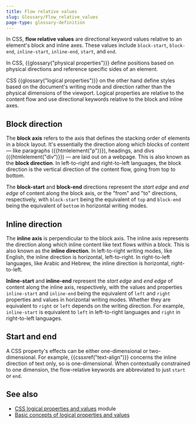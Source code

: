 ```yaml
---
title: Flow relative values
slug: Glossary/Flow_relative_values
page-type: glossary-definition
---
```




In CSS, **flow relative values** are directional keyword values relative to an element's block and inline axes. These values include `block-start`, `block-end`, `inline-start`, `inline-end`, `start`, and `end`.

In CSS, {{glossary("physical properties")}} define positions based on physical directions and reference specific sides of an element.

CSS {{glossary("logical properties")}} on the other hand define styles based on the document's writing mode and direction rather than the physical dimensions of the viewport. Logical properties are relative to the content flow and use directional keywords relative to the block and inline axes.

## Block direction

The **block axis** refers to the axis that defines the stacking order of elements in a block layout. It's essentially the direction along which blocks of content — like paragraphs ({{htmlelement("p")}}), headings, and divs ({{htmlelement("div")}}) — are laid out on a webpage. This is also known as the **block direction**. In left-to-right and right-to-left languages, the block direction is the vertical direction of the content flow, going from top to bottom.

The **block-start** and **block-end** directions represent the _start edge_ and _end edge_ of content along the block axis, or the "from" and "to" directions, respectively, with `block-start` being the equivalent of `top` and `block-end` being the equivalent of `bottom` in horizontal writing modes.

## Inline direction

The **inline axis** is perpendicular to the block axis. The inline axis represents the direction along which inline content like text flows within a block. This is also known as the **inline direction**. In left-to-right writing modes, like English, the inline direction is horizontal, left-to-right. In right-to-left languages, like Arabic and Hebrew, the inline direction is horizontal, right-to-left.

**Inline-start** and **inline-end** represent the _start edge_ and _end edge_ of content along the inline axis, respectively, with the values and properties `inline-start` and `inline-end` being the equivalent of `left` and `right` properties and values in horizontal writing modes. Whether they are equivalent to `right` or `left` depends on the writing direction. For example, `inline-start` is equivalent to `left` in left-to-right languages and `right` in right-to-left languages.

## Start and end

A CSS property's effects can be either one-dimensional or two-dimensional. For example, {{cssxref("text-align")}} concerns the inline direction of text only, so is one-dimensional. When contextually constrained to one dimension, the flow-relative keywords are abbreviated to just `start` or `end`.

## See also

- [CSS logical properties and values](/Web/CSS/CSS_logical_properties_and_values) module
- [Basic concepts of logical properties and values](/Web/CSS/CSS_logical_properties_and_values/Basic_concepts_of_logical_properties_and_values)

